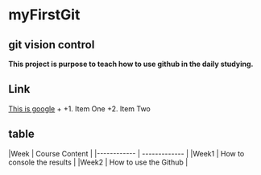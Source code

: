 # myFirstGit
## git vision control
**This project is purpose to teach how to use github in the daily studying.**

## Link
 [This is google](https://google.com)
 +
 +1. Item One
 +2. Item Two

## table
|Week | Course Content |
|------------ | ------------- |
|Week1 | How to console the results |
|Week2 | How to use the Github |
